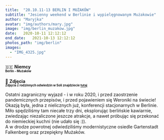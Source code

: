 ```yaml
---
title:  "20.10.11-13 BERLIN I MUŻAKÓW"
subtitle: "Jesienny weekend w Berlinie i wypielęgnowanym Mużakowie"
author: "Maryjka"
avatar: "img/authors/mary.jpg"
image: "img/berlin_muzakow.jpg"
date:   2020-10-11 12:12:12
end_date:   2021-10-13 12:12:12
photos_path: "img/berlin"
images:
  - "IMG_4325.jpg"
---
```

🇩🇪 **Niemcy**<br/>
**<sub><sup>Berlin - Mużaków</sup></sub>**<br/>
<br/>
📸 **Zdjęcia**<br/>
<sub><sup>**Zdjęcia z rodzinnych odwiedzin w Soli znajdziecie <a href="https://photos.app.goo.gl/yzaqyo3TZYWom2Ma8">tutaj</a>**</sup></sub>

Ostatni zagraniczny wyjazd - i w roku 2020, i przed zaostrzenie pandemicznych przepisów, i przed pojawieniem się Weroniki na świecie!<br/>
Okazją była, jedna z nielicznych już, konferencji stacjonarnych w Berlinie. Miło spędziliśmy tam niecałe trzy dni, eksplorując berlińskie kawiarnie, zwiedzając niezaliczone jeszcze atrakcje, a nawet próbując się przekonać do niemieckiej kuchni (nie udało się :)).<br/>
A w drodze powrotnej odwiedziliśmy modernistyczne osiedle Gartenstadt Falkenberg oraz przepiękny Mużaków.
